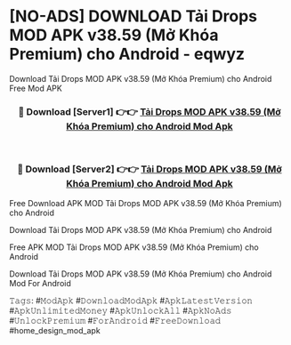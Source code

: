 # [NO-ADS] DOWNLOAD Tải Drops MOD APK v38.59 (Mở Khóa Premium) cho Android - eqwyz
Download Tải Drops MOD APK v38.59 (Mở Khóa Premium) cho Android Free Mod APK

<div align="center">
<h3>🔴 Download [Server1] 👉👉 <a href="https://apk-comot.site?title=Tải_Drops_MOD_APK_v38.59_(Mở_Khóa_Premium)_cho_Android">Tải Drops MOD APK v38.59 (Mở Khóa Premium) cho Android Mod Apk</a></h3><br>

<h3>🔴 Download [Server2] 👉👉 <a href="https://apk-comot.site?title=Tải_Drops_MOD_APK_v38.59_(Mở_Khóa_Premium)_cho_Android">Tải Drops MOD APK v38.59 (Mở Khóa Premium) cho Android Mod Apk</a></h3>
</div>


Free Download APK MOD Tải Drops MOD APK v38.59 (Mở Khóa Premium) cho Android

Download Tải Drops MOD APK v38.59 (Mở Khóa Premium) cho Android 

Free APK MOD Tải Drops MOD APK v38.59 (Mở Khóa Premium) cho Android 

Download Tải Drops MOD APK v38.59 (Mở Khóa Premium) cho Android Mod For Android

𝚃𝚊𝚐𝚜: #𝙼𝚘𝚍𝙰𝚙𝚔 #𝙳𝚘𝚠𝚗𝚕𝚘𝚊𝚍𝙼𝚘𝚍𝙰𝚙𝚔 #𝙰𝚙𝚔𝙻𝚊𝚝𝚎𝚜𝚝𝚅𝚎𝚛𝚜𝚒𝚘𝚗 #𝙰𝚙𝚔𝚄𝚗𝚕𝚒𝚖𝚒𝚝𝚎𝚍𝙼𝚘𝚗𝚎𝚢 #𝙰𝚙𝚔𝚄𝚗𝚕𝚘𝚌𝚔𝙰𝚕𝚕 #𝙰𝚙𝚔𝙽𝚘𝙰𝚍𝚜 #𝚄𝚗𝚕𝚘𝚌𝚔𝙿𝚛𝚎𝚖𝚒𝚞𝚖 #𝙵𝚘𝚛𝙰𝚗𝚍𝚛𝚘𝚒𝚍 #𝙵𝚛𝚎𝚎𝙳𝚘𝚠𝚗𝚕𝚘𝚊𝚍 #home_design_mod_apk